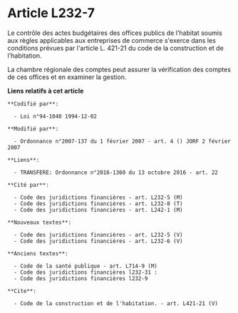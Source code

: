 # Article L232-7

Le contrôle des actes budgétaires des offices publics de l'habitat soumis aux règles applicables aux entreprises de commerce
s'exerce dans les conditions prévues par l'article L. 421-21 du code de la construction et de l'habitation. 

La chambre régionale des comptes peut assurer la vérification des comptes de ces offices et en examiner la gestion.

**Liens relatifs à cet article**

	**Codifié par**:

	  - Loi n°94-1040 1994-12-02

	**Modifié par**:

	  - Ordonnance n°2007-137 du 1 février 2007 - art. 4 () JORF 2 février 2007

	**Liens**:

	  - TRANSFERE: Ordonnance n°2016-1360 du 13 octobre 2016 - art. 22

	**Cité par**:

	  - Code des juridictions financières - art. L232-5 (M)
	  - Code des juridictions financières - art. L232-8 (T)
	  - Code des juridictions financières - art. L242-1 (M)

	**Nouveaux textes**:

	  - Code des juridictions financières - art. L232-5 (V)
	  - Code des juridictions financières - art. L232-6 (V)

	**Anciens textes**:

	  - Code de la santé publique - art. L714-9 (M)
	  - Code des juridictions financières l232-31 :
	  - Code des juridictions financières l232-9

	**Cite**:

	  - Code de la construction et de l'habitation. - art. L421-21 (V)
